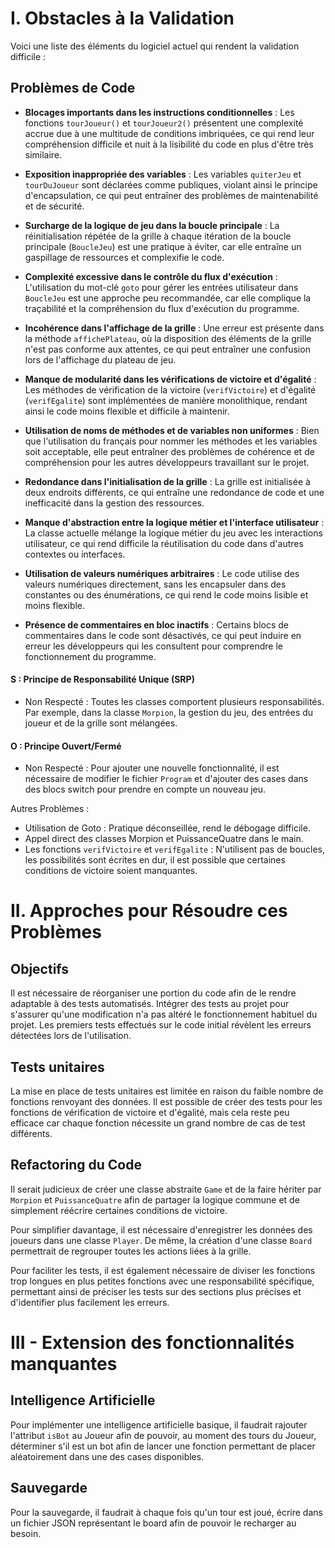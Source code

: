 # I. Obstacles à la Validation

Voici une liste des éléments du logiciel actuel qui rendent la validation difficile :

## Problèmes de Code

- **Blocages importants dans les instructions conditionnelles** : Les fonctions `tourJoueur()` et `tourJoueur2()` présentent une complexité accrue due à une multitude de conditions imbriquées, ce qui rend leur compréhension difficile et nuit à la lisibilité du code en plus d'être très similaire.

- **Exposition inappropriée des variables** : Les variables `quiterJeu` et `tourDuJoueur` sont déclarées comme publiques, violant ainsi le principe d'encapsulation, ce qui peut entraîner des problèmes de maintenabilité et de sécurité.

- **Surcharge de la logique de jeu dans la boucle principale** : La réinitialisation répétée de la grille à chaque itération de la boucle principale (`BoucleJeu`) est une pratique à éviter, car elle entraîne un gaspillage de ressources et complexifie le code.

- **Complexité excessive dans le contrôle du flux d'exécution** : L'utilisation du mot-clé `goto` pour gérer les entrées utilisateur dans `BoucleJeu` est une approche peu recommandée, car elle complique la traçabilité et la compréhension du flux d'exécution du programme.

- **Incohérence dans l'affichage de la grille** : Une erreur est présente dans la méthode `affichePlateau`, où la disposition des éléments de la grille n'est pas conforme aux attentes, ce qui peut entraîner une confusion lors de l'affichage du plateau de jeu.

- **Manque de modularité dans les vérifications de victoire et d'égalité** : Les méthodes de vérification de la victoire (`verifVictoire`) et d'égalité (`verifEgalite`) sont implémentées de manière monolithique, rendant ainsi le code moins flexible et difficile à maintenir.

- **Utilisation de noms de méthodes et de variables non uniformes** : Bien que l'utilisation du français pour nommer les méthodes et les variables soit acceptable, elle peut entraîner des problèmes de cohérence et de compréhension pour les autres développeurs travaillant sur le projet.

- **Redondance dans l'initialisation de la grille** : La grille est initialisée à deux endroits différents, ce qui entraîne une redondance de code et une inefficacité dans la gestion des ressources.

- **Manque d'abstraction entre la logique métier et l'interface utilisateur** : La classe actuelle mélange la logique métier du jeu avec les interactions utilisateur, ce qui rend difficile la réutilisation du code dans d'autres contextes ou interfaces.

- **Utilisation de valeurs numériques arbitraires** : Le code utilise des valeurs numériques directement, sans les encapsuler dans des constantes ou des énumérations, ce qui rend le code moins lisible et moins flexible.

- **Présence de commentaires en bloc inactifs** : Certains blocs de commentaires dans le code sont désactivés, ce qui peut induire en erreur les développeurs qui les consultent pour comprendre le fonctionnement du programme.

#### S : Principe de Responsabilité Unique (SRP)

- Non Respecté : Toutes les classes comportent plusieurs responsabilités. Par exemple, dans la classe `Morpion`, la gestion du jeu, des entrées du joueur et de la grille sont mélangées.

#### O : Principe Ouvert/Fermé

- Non Respecté : Pour ajouter une nouvelle fonctionnalité, il est nécessaire de modifier le fichier `Program` et d'ajouter des cases dans des blocs switch pour prendre en compte un nouveau jeu.

Autres Problèmes :

- Utilisation de Goto : Pratique déconseillée, rend le débogage difficile.
- Appel direct des classes Morpion et PuissanceQuatre dans le main.
- Les fonctions `verifVictoire` et `verifEgalite` : N'utilisent pas de boucles, les possibilités sont écrites en dur, il est possible que certaines conditions de victoire soient manquantes.

# II. Approches pour Résoudre ces Problèmes 

## Objectifs

Il est nécessaire de réorganiser une portion du code afin de le rendre adaptable à des tests automatisés. Intégrer des tests au projet pour s'assurer qu'une modification n'a pas altéré le fonctionnement habituel du projet. Les premiers tests effectués sur le code initial révèlent les erreurs détectées lors de l'utilisation.

## Tests unitaires

La mise en place de tests unitaires est limitée en raison du faible nombre de fonctions renvoyant des données. Il est possible de créer des tests pour les fonctions de vérification de victoire et d'égalité, mais cela reste peu efficace car chaque fonction nécessite un grand nombre de cas de test différents.

## Refactoring du Code

Il serait judicieux de créer une classe abstraite `Game` et de la faire hériter par `Morpion` et `PuissanceQuatre` afin de partager la logique commune et de simplement réécrire certaines conditions de victoire.

Pour simplifier davantage, il est nécessaire d'enregistrer les données des joueurs dans une classe `Player`. De même, la création d'une classe `Board` permettrait de regrouper toutes les actions liées à la grille.

Pour faciliter les tests, il est également nécessaire de diviser les fonctions trop longues en plus petites fonctions avec une responsabilité spécifique, permettant ainsi de préciser les tests sur des sections plus précises et d'identifier plus facilement les erreurs.

# III - Extension des fonctionnalités manquantes

## Intelligence Artificielle 

Pour implémenter une intelligence artificielle basique, il faudrait rajouter l'attribut `isBot` au Joueur afin de pouvoir, au moment des tours du Joueur, déterminer s'il est un bot afin de lancer une fonction permettant de placer aléatoirement dans une des cases disponibles.

## Sauvegarde

Pour la sauvegarde, il faudrait à chaque fois qu'un tour est joué, écrire dans un fichier JSON représentant le board afin de pouvoir le recharger au besoin.
